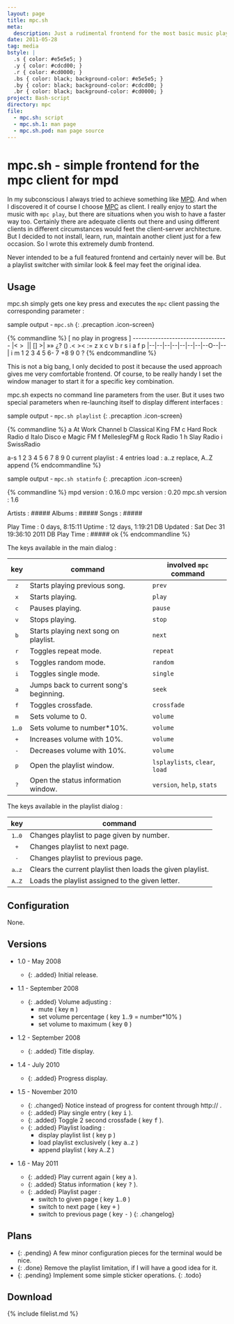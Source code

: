 ```yaml
---
layout: page
title: mpc.sh
meta:
  description: Just a rudimental frontend for the most basic music playing functionalities.
date: 2011-05-28
tag: media
bstyle: |
  .s { color: #e5e5e5; }
  .y { color: #cdcd00; }
  .r { color: #cd0000; }
  .bs { color: black; background-color: #e5e5e5; }
  .by { color: black; background-color: #cdcd00; }
  .br { color: black; background-color: #cd0000; }
project: Bash-script
directory: mpc
file:
  - mpc.sh: script
  - mpc.sh.1: man page
  - mpc.sh.pod: man page source
---
```


# mpc.sh - simple frontend for the mpc client for mpd

In my subconscious I always tried to achieve something like [MPD](http://musicpd.org/ "Music Player Daemon"). And when I discovered it of course I choose
[MPC](http://musicpd.org/clients/mpc/ "Music Player daemon Command-line interface") as client. I really enjoy to start the music with `mpc play`, but there are
situations when you wish to have a faster way too. Certainly there are adequate clients out there and using different clients in different circumstances would
feet the client-server architecture. But I decided to not install, learn, run, maintain another client just for a few occasion. So I wrote this extremely dumb
frontend.

Never intended to be a full featured frontend and certainly never will be. But a playlist switcher with similar look &amp; feel may feet the original idea.

## Usage

mpc.sh simply gets one key press and executes the `mpc` client passing the corresponding parameter :

sample output - `mpc.sh`
{: .precaption .icon-screen}

{% commandline %}
<span class="y">[      no play in progress       ]</span>
<span class="y">----------------------------------</span>
<span class="by">|&lt;</span> <span class="by">&gt;&nbsp;</span> <span class="by">||</span> <span class="br">[]</span> <span class="by">&gt;|</span>  <span class="br">&raquo;&raquo;</span> <span class="by">&iquest;?</span> <span class="by">()</span> <span class="by">.&lt;</span> <span class="by">&gt;&lt;</span>  <span class="by">:=</span>
<span class="s">z  x  c  v  b   r  s  i  a  f   p </span>
<span class="by">|</span>--<span class="by">|</span>--<span class="by">|</span>--<span class="by">|</span>--<span class="by">|</span>--<span class="by">|</span>--<span class="by">|</span>--<span class="by">|</span>--<span class="br">O</span>--<span class="by">|</span>--<span class="by">|</span>  <span class="by">i</span>
<span class="s">m  1  2  3  4  5  6- 7 +8  9  0  ?</span>
{% endcommandline %}

This is not a big bang, I only decided to post it because the used approach gives me very comfortable frontend.
Of course, to be really handy I set the window manager to start it for a specific key combination.

mpc.sh expects no command line parameters from the user. But it uses two special parameters when re-launching itself to display different interfaces :

sample output - `mpc.sh playlist`
{: .precaption .icon-screen}

{% commandline %}
<span class="y">a</span> At Work Channel
<span class="y">b</span> Classical King FM
<span class="y">c</span> Hard Rock Radio
<span class="y">d</span> Italo Disco
<span class="y">e</span> Magic FM
<span class="y">f</span> MelleslegFM
<span class="y">g</span> Rock Radio 1
<span class="y">h</span> Slay Radio
<span class="y">i</span> SwissRadio

<span class="br">a-s</span> <span class="bs">   </span> <span class="bs">   </span> <span class="bs">   </span> <span class="bs">   </span> <span class="bs">   </span> <span class="bs">   </span> <span class="bs">   </span> <span class="bs">   </span> <span class="bs">   </span>
 1   2   3   4   5   6   7   8   9   0 
current playlist : <span class="r">4</span> entries
load : a..z replace, A..Z append
{% endcommandline %}

sample output - `mpc.sh statinfo`
{: .precaption .icon-screen}

{% commandline %}
mpd version     <span class="r">:</span> <span class="y">0.16.0</span>
mpc version     <span class="r">:</span> <span class="y">0.20</span>
mpc.sh version  <span class="r">:</span> <span class="y">1.6</span>

Artists         <span class="r">:</span> <span class="y">#####</span>
Albums          <span class="r">:</span> <span class="y">#####</span>
Songs           <span class="r">:</span> <span class="y">#####</span>

Play Time       <span class="r">:</span> <span class="y">0 days, 8:15:11</span>
Uptime          <span class="r">:</span> <span class="y">12 days, 1:19:21</span>
DB Updated      <span class="r">:</span> <span class="y">Sat Dec 31 19:36:10 2011</span>
DB Play Time    <span class="r">:</span> <span class="y">#####</span>
<span class="by">ok</span>
{% endcommandline %}

The keys available in the main dialog :

| key                        | command                                 | involved `mpc` command         |
|:--------------------------:|-----------------------------------------|--------------------------------|
| <kbd>z</kbd>               | Starts playing previous song.           | `prev`                         |
| <kbd>x</kbd>               | Starts playing.                         | `play`                         |
| <kbd>c</kbd>               | Pauses playing.                         | `pause`                        |
| <kbd>v</kbd>               | Stops playing.                          | `stop`                         |
| <kbd>b</kbd>               | Starts playing next song on playlist.   | `next`                         |
| <kbd>r</kbd>               | Toggles repeat mode.                    | `repeat`                       |
| <kbd>s</kbd>               | Toggles random mode.                    | `random`                       |
| <kbd>i</kbd>               | Toggles single mode.                    | `single`                       |
| <kbd>a</kbd>               | Jumps back to current song's beginning. | `seek`                         |
| <kbd>f</kbd>               | Toggles crossfade.                      | `crossfade`                    |
| <kbd>m</kbd>               | Sets volume to 0.                       | `volume`                       |
| <kbd>1</kbd>..<kbd>0</kbd> | Sets volume to number\*10%.             | `volume`                       |
| <kbd>+</kbd>               | Increases volume with 10%.              | `volume`                       |
| <kbd>-</kbd>               | Decreases volume with 10%.              | `volume`                       |
| <kbd>p</kbd>               | Open the playlist window.               | `lsplaylists`, `clear`, `load` |
| <kbd>?</kbd>               | Open the status information window.     | `version`, `help`, `stats`     |

The keys available in the playlist dialog :

| key                        | command                                                    |
|:--------------------------:|------------------------------------------------------------|
| <kbd>1</kbd>..<kbd>0</kbd> | Changes playlist to page given by number.                  |
| <kbd>+</kbd>               | Changes playlist to next page.                             |
| <kbd>-</kbd>               | Changes playlist to previous page.                         |
| <kbd>a</kbd>..<kbd>z</kbd> | Clears the current playlist then loads the given playlist. |
| <kbd>A</kbd>..<kbd>Z</kbd> | Loads the playlist assigned to the given letter.           |

## Configuration

None.

## Versions

* 1.0 - May 2008
  * {: .added} Initial release.

* 1.1 - September 2008
  * {: .added} Volume adjusting :
    - mute ( key <kbd>m</kbd> )
    - set volume percentage ( key <kbd>1</kbd>..<kbd>9</kbd> = number\*10% )
    - set volume to maximum ( key <kbd>0</kbd> )

* 1.2 - September 2008
  * {: .added} Title display.

* 1.4 - July 2010
  * {: .added} Progress display.

* 1.5 - November 2010
  * {: .changed} Notice instead of progress for content through http:// .
  * {: .added} Play single entry ( key <kbd>i</kbd> ).
  * {: .added} Toggle 2 second crossfade ( key <kbd>f</kbd> ).
  * {: .added} Playlist loading :
    - display playlist list ( key <kbd>p</kbd> )
    - load playlist exclusively ( key <kbd>a</kbd>..<kbd>z</kbd> )
    - append playlist ( key <kbd>A</kbd>..<kbd>Z</kbd> )

* 1.6 - May 2011
  * {: .added} Play current again ( key <kbd>a</kbd> ).
  * {: .added} Status information ( key <kbd>?</kbd> ).
  * {: .added} Playlist pager :
    - switch to given page ( key <kbd>1</kbd>..<kbd>0</kbd> )
    - switch to next page ( key <kbd>+</kbd> )
    - switch to previous page ( key <kbd>-</kbd> )
{: .changelog}

## Plans

* {: .pending} A few minor configuration pieces for the terminal would be nice.
* {: .done} Remove the playlist limitation, if I will have a good idea for it.
* {: .pending} Implement some simple sticker operations.
{: .todo}

## Download

{% include filelist.md %}
